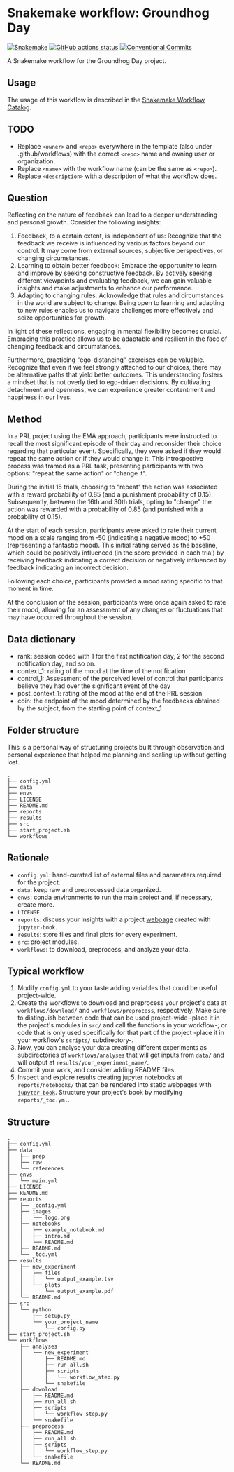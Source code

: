# Snakemake workflow: Groundhog Day

[![Snakemake](https://img.shields.io/badge/snakemake-≥6.3.0-brightgreen.svg)](https://snakemake.github.io)
[![GitHub actions status](https://github.com/ccaudek/groundhog_day/workflows/Tests/badge.svg?branch=main)](https://github.com/ccaudek/groundhog_day/actions?query=branch%3Amain+workflow%3ATests)
[![Conventional Commits](https://img.shields.io/badge/Conventional%20Commits-1.0.0-%23FE5196?logo=conventionalcommits&logoColor=white)](https://conventionalcommits.org)


A Snakemake workflow for the Groundhog Day project.

## Usage

The usage of this workflow is described in the [Snakemake Workflow Catalog](https://snakemake.github.io/snakemake-workflow-catalog/?usage=<owner>%2F<repo>).

## TODO

* Replace `<owner>` and `<repo>` everywhere in the template (also under .github/workflows) with the correct `<repo>` name and owning user or organization.
* Replace `<name>` with the workflow name (can be the same as `<repo>`).
* Replace `<description>` with a description of what the workflow does.

## Question

Reflecting on the nature of feedback can lead to a deeper understanding and personal growth. Consider the following insights:

1. Feedback, to a certain extent, is independent of us: Recognize that the feedback we receive is influenced by various factors beyond our control. It may come from external sources, subjective perspectives, or changing circumstances.
2. Learning to obtain better feedback: Embrace the opportunity to learn and improve by seeking constructive feedback. By actively seeking different viewpoints and evaluating feedback, we can gain valuable insights and make adjustments to enhance our performance.
3. Adapting to changing rules: Acknowledge that rules and circumstances in the world are subject to change. Being open to learning and adapting to new rules enables us to navigate challenges more effectively and seize opportunities for growth.

In light of these reflections, engaging in mental flexibility becomes crucial. Embracing this practice allows us to be adaptable and resilient in the face of changing feedback and circumstances.

Furthermore, practicing "ego-distancing" exercises can be valuable. Recognize that even if we feel strongly attached to our choices, there may be alternative paths that yield better outcomes. This understanding fosters a mindset that is not overly tied to ego-driven decisions. By cultivating detachment and openness, we can experience greater contentment and happiness in our lives.

## Method

In a PRL project using the EMA approach, participants were instructed to recall the most significant episode of their day and reconsider their choice regarding that particular event. Specifically, they were asked if they would repeat the same action or if they would change it. This introspective process was framed as a PRL task, presenting participants with two options: "repeat the same action" or "change it".

During the initial 15 trials, choosing to "repeat" the action was associated with a reward probability of 0.85 (and a punishment probability of 0.15). Subsequently, between the 16th and 30th trials, opting to "change" the action was rewarded with a probability of 0.85 (and punished with a probability of 0.15).

At the start of each session, participants were asked to rate their current mood on a scale ranging from -50 (indicating a negative mood) to +50 (representing a fantastic mood). This initial rating served as the baseline, which could be positively influenced (in the score provided in each trial) by receiving feedback indicating a correct decision or negatively influenced by feedback indicating an incorrect decision.

Following each choice, participants provided a mood rating specific to that moment in time.

At the conclusion of the session, participants were once again asked to rate their mood, allowing for an assessment of any changes or fluctuations that may have occurred throughout the session.

## Data dictionary

* rank: session coded with 1 for the first notification day, 2 for the second notification day, and so on.
* context_1: rating of the mood at the time of the notification
* control_1: Assessment of the perceived level of control that participants believe they had over the significant event of the day
* post_context_1: rating of the mood at the end of the PRL session
* coin: the endpoint of the mood determined by the feedbacks obtained by the subject, from the starting point of context_1

## Folder structure

This is a personal way of structuring projects built through observation and personal experience that helped me planning and scaling up without getting lost.
```shell
.
├── config.yml
├── data
├── envs
├── LICENSE
├── README.md
├── reports
├── results
├── src
├── start_project.sh
└── workflows
```

## Rationale
- `config.yml`: hand-curated list of external files and parameters required for the project.
- `data`: keep raw and preprocessed data organized.  
- `envs`: conda environments to run the main project and, if necessary, create more.
- `LICENSE`
- `reports`: discuss your insights with a project [webpage](https://miqg.github.io/project_template/intro.html) created with `jupyter-book`.
- `results`: store files and final plots for every experiment.
- `src`: project modules.
- `workflows`: to download, preprocess, and analyze your data.


## Typical workflow
1. Modify `config.yml` to your taste adding variables that could be useful project-wide.
2. Create the workflows to download and preprocess your project's data at `workflows/download/` and `workflows/preprocess`, respectively. Make sure to distinguish between code that can be used project-wide -place it in the project's modules in `src/` and call the functions in your workflow-; or code that is only used specifically for that part of the project -place it in your workflow's `scripts/` subdirectory-.
3. Now, you can analyse your data creating different experiments as subdirectories of `workflows/analyses` that will get inputs from `data/` and will output at `results/your_experiment_name/`.
4. Commit your work, and consider adding README files.
5. Inspect and explore results creating jupyter notebooks at `reports/notebooks/` that can be rendered into static webpages with [`jupyter-book`](https://jupyterbook.org/intro.html). Structure your project's book by modifying `reports/_toc.yml`.
    

## Structure
```shell
.
├── config.yml
├── data
│   ├── prep
│   ├── raw
│   └── references
├── envs
│   └── main.yml
├── LICENSE
├── README.md
├── reports
│   ├── _config.yml
│   ├── images
│   │   └── logo.png
│   ├── notebooks
│   │   ├── example_notebook.md
│   │   ├── intro.md
│   │   └── README.md
│   ├── README.md
│   └── _toc.yml
├── results
│   ├── new_experiment
│   │   ├── files
│   │   │   └── output_example.tsv
│   │   └── plots
│   │       └── output_example.pdf
│   └── README.md
├── src
│   └── python
│       ├── setup.py
│       └── your_project_name
│           └── config.py
├── start_project.sh
└── workflows
    ├── analyses
    │   └── new_experiment
    │       ├── README.md
    │       ├── run_all.sh
    │       ├── scripts
    │       │   └── workflow_step.py
    │       └── snakefile
    ├── download
    │   ├── README.md
    │   ├── run_all.sh
    │   ├── scripts
    │   │   └── workflow_step.py
    │   └── snakefile
    ├── preprocess
    │   ├── README.md
    │   ├── run_all.sh
    │   ├── scripts
    │   │   └── workflow_step.py
    │   └── snakefile
    └── README.md
```

